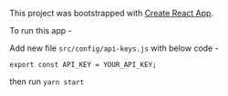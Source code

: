 This project was bootstrapped with [Create React App](https://github.com/facebook/create-react-app).

To run this app -

Add new file `src/config/api-keys.js` with below code -

```
export const API_KEY = YOUR_API_KEY;
```

then run `yarn start`